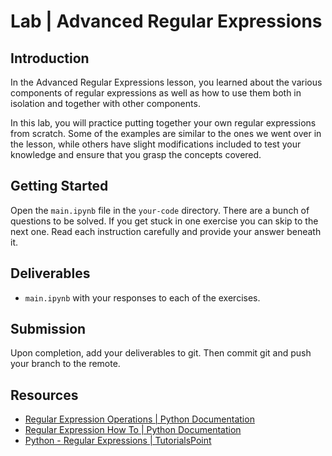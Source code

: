 

# Lab | Advanced Regular Expressions

## Introduction

In the Advanced Regular Expressions lesson, you learned about the various components of regular expressions as well as how to use them both in isolation and together with other components.

In this lab, you will practice putting together your own regular expressions from scratch. Some of the examples are similar to the ones we went over in the lesson, while others have slight modifications included to test your knowledge and ensure that you grasp the concepts covered.

## Getting Started

Open the `main.ipynb` file in the `your-code` directory. There are a bunch of questions to be solved. If you get stuck in one exercise you can skip to the next one. Read each instruction carefully and provide your answer beneath it.

## Deliverables

- `main.ipynb` with your responses to each of the exercises.

## Submission

Upon completion, add your deliverables to git. Then commit git and push your branch to the remote.

## Resources

- [Regular Expression Operations | Python Documentation](https://docs.python.org/3/library/re.html)
- [Regular Expression How To | Python Documentation](https://docs.python.org/3/howto/regex.html)
- [Python - Regular Expressions | TutorialsPoint](https://www.tutorialspoint.com/python/python_reg_expressions.htm)
